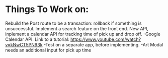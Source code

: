 # Things To Work on:
Rebuild the Post route to be a transaction: rollback if something is unsuccessful. 
Implement a search feature on the front end. 
New API, inplement a calendar API for tracking time of pick up and drop off. 
  -Google Calendar API. Link to a tutorial: https://www.youtube.com/watch?v=kNwCT5PN93k
  -Test on a separate app, before implementing. 
  -Art Modal needs an additional input for pick up time